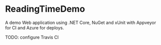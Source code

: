 # ReadingTimeDemo
A demo Web application using .NET Core, NuGet and xUnit with Appveyor for CI and Azure for deploys.

TODO: configure Travis CI
